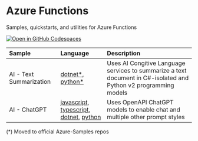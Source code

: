 # Azure Functions
Samples, quickstarts, and utilities for Azure Functions

[![Open in GitHub Codespaces](https://github.com/codespaces/badge.svg)](https://github.com/codespaces/new?hide_repo_select=true&ref=main&repo=575770869)

| Sample      | Language | Description    |
| :---        |    :---   |          :--- |
| AI - Text Summarization      | [dotnet*](https://github.com/Azure-Samples/function-csharp-ai-textsummarize), [python*](https://github.com/Azure-Samples/function-python-ai-textsummarize)       | Uses AI Congitive Language services to summarize a text document in C#-isolated and Python v2 programming models|
| AI - ChatGPT      | [javascript](ai/chatgpt/javascript/README.md), [typescript](ai/chatgpt/typescript/README.md), [dotnet](ai/chatgpt/dotnet/README.md), [python](ai/chatgpt/python/README.md) | Uses OpenAPI ChatGPT models to enable chat and multiple other prompt styles|

(*) Moved to official Azure-Samples repos
